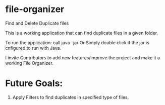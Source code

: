 file-organizer
==============

Find and Delete Duplicate files

This is a working application that can find duplicate files in a given folder.

To run the application:
call java -jar <Jar File Name>
Or
Simply double click if the jar is cnfigured to run with Java.

I invite Contributors to add new features/improve the project and make it a working File Organizer.

Future Goals:
=============
1) Apply Filters to find duplicates in specified type of files.

